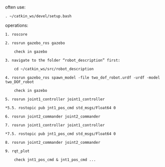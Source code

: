 often use:

	. ~/catkin_ws/devel/setup.bash

operations:

	1. roscore

	2. rosrun gazebo_ros gazebo

		check in gazebo

	3. navigate to the folder “robot_description” first:

		cd ~/catkin_ws/src/robot_description

	4. rosrun gazebo_ros spawn_model -file two_dof_robot.urdf -urdf -model two_DOF_robot

		check in gazebo

	5. rosrun joint1_controller joint1_controller

	*5.5. rostopic pub jnt1_pos_cmd std_msgs/Float64 0

	6. rosrun joint2_commander joint2_commander

	7. rosrun joint1_controller joint1_controller

	*7.5. rostopic pub jnt1_pos_cmd std_msgs/Float64 0

	8. rosrun joint2_commander joint2_commander

	9. rqt_plot

		check jnt1_pos_cmd & jnt1_pos_cmd ...
	


